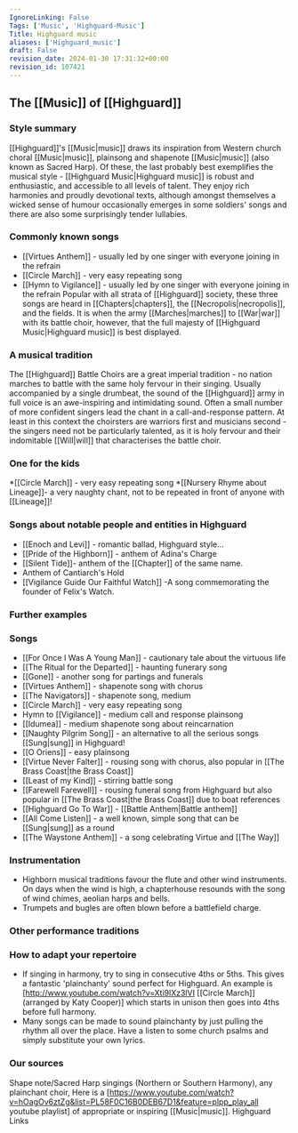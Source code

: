 ```yaml
---
IgnoreLinking: False
Tags: ['Music', 'Highguard-Music']
Title: Highguard music
aliases: ['Highguard_music']
draft: False
revision_date: 2024-01-30 17:31:32+00:00
revision_id: 107421
---
```


## The [[Music]] of [[Highguard]]
### Style summary
[[Highguard]]'s [[Music|music]] draws its inspiration from Western church choral [[Music|music]], plainsong and shapenote [[Music|music]] (also known as Sacred Harp). Of these, the last probably best exemplifies the musical style - [[Highguard Music|Highguard music]] is robust and enthusiastic, and accessible to all levels of talent. They enjoy rich harmonies and proudly devotional texts, although amongst themselves a wicked sense of humour occasionally emerges in some soldiers' songs and there are also some surprisingly tender lullabies.
### Commonly known songs
* [[Virtues Anthem]] - usually led by one singer with everyone joining in the refrain
* [[Circle March]] - very easy repeating song
* [[Hymn to Vigilance]] - usually led by one singer with everyone joining in the refrain
Popular with all strata of [[Highguard]] society, these three songs are heard in [[Chapters|chapters]], the [[Necropolis|necropolis]], and the fields. It is when the army [[Marches|marches]] to [[War|war]] with its battle choir, however, that the full majesty of [[Highguard Music|Highguard music]] is best displayed.
### A musical tradition
The [[Highguard]] Battle Choirs are a great imperial tradition - no nation marches to battle with the same holy fervour in their singing. Usually accompanied by a single drumbeat, the sound of the [[Highguard]] army in full voice is an awe-inspiring and intimidating sound. Often a small number of more confident singers lead the chant in a call-and-response pattern. At least in this context the choirsters are warriors first and musicians second - the singers need not be particularly talented, as it is holy fervour and their indomitable [[Will|will]] that characterises the battle choir.
### One for the kids
*[[Circle March]] - very easy repeating song
*[[Nursery Rhyme about Lineage]]- a very naughty chant, not to be repeated in front of anyone with [[Lineage]]!
### Songs about notable people and entities in Highguard
* [[Enoch and Levi]] - romantic ballad, Highguard style...
* [[Pride of the Highborn]] - anthem of Adina's Charge
* [[Silent Tide]]- anthem of the [[Chapter]] of the same name.
* Anthem of Cantiarch's Hold
* [[Vigilance Guide Our Faithful Watch]] -A song commemorating the founder of Felix's Watch.
### Further examples
### Songs
* [[For Once I Was A Young Man]] - cautionary tale about the virtuous life
* [[The Ritual for the Departed]] - haunting funerary song
* [[Gone]] - another song for partings and funerals
* [[Virtues Anthem]] - shapenote song with chorus
* [[The Navigators]] - shapenote song, medium
* [[Circle March]] - very easy repeating song
* Hymn to [[Vigilance]] - medium call and response plainsong 
* [[Idumea]] - medium shapenote song about reincarnation
* [[Naughty Pilgrim Song]] - an alternative to all the serious songs [[Sung|sung]] in Highguard!
* [[O Oriens]] - easy plainsong
* [[Virtue Never Falter]] - rousing song with chorus, also popular in [[The Brass Coast|the Brass Coast]]
* [[Least of my Kind]] - stirring battle song
* [[Farewell Farewell]] - rousing funeral song from Highguard but also popular in [[The Brass Coast|the Brass Coast]] due to boat references 
* [[Highguard Go To War]] - [[Battle Anthem|Battle anthem]]
* [[All Come Listen]] - a well known, simple song that can be [[Sung|sung]] as a round
* [[The Waystone Anthem]] - a song celebrating Virtue and [[The Way]]
### Instrumentation
* Highborn musical traditions favour the flute and other wind instruments. On days when the wind is high, a chapterhouse resounds with the song of wind chimes, aeolian harps and bells.
* Trumpets and bugles are often blown before a battlefield charge.
### Other performance traditions
### How to adapt your repertoire
* If singing in harmony, try to sing in consecutive 4ths or 5ths. This gives a fantastic 'plainchanty' sound perfect for Highguard. An example is [http://www.youtube.com/watch?v=Xti9lXz3lVI [[Circle March]] (arranged by Katy Cooper)] which starts in unison then goes into 4ths before full harmony.
* Many songs can be made to sound plainchanty by just pulling the rhythm all over the place. Have a listen to some church psalms and simply substitute your own lyrics.
### Our sources
Shape note/Sacred Harp singings (Northern or Southern Harmony), any plainchant choir,
Here is a [https://www.youtube.com/watch?v=hOagOv6ztZg&list=PL58F0C16B0DEB67D1&feature=plpp_play_all youtube playlist] of appropriate or inspiring [[Music|music]].
Highguard Links